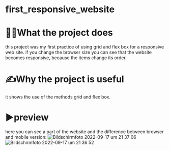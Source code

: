 # first_responsive_website

# 💁‍♀️What the project does
this project was my first practice of using grid and flex box for a responsive web site.
if you change the browser size you can see that the website becomes responsive, because the items change its order.

# ✍️Why the project is useful
it shows the use of the methods grid and flex box.

# ▶️preview
here you can see a part of the website and the difference between browser and mobile version:
![Bildschirmfoto 2022-09-17 um 21 37 06](https://user-images.githubusercontent.com/110629954/190873812-ce9f4033-0770-421f-a1de-530e9ae8f4e5.png) ![Bildschirmfoto 2022-09-17 um 21 36 52](https://user-images.githubusercontent.com/110629954/190873813-cfa9f353-186c-4879-85c2-fd8401fcd8ed.png)
